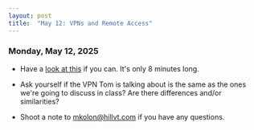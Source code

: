 ```yaml
---
layout: post
title:  "May 12: VPNs and Remote Access"
---
```


### Monday, May 12, 2025
- Have a [look at this](https://www.youtube.com/watch?v=WVDQEoe6ZWY) if you can. It's only 8 minutes long.
- Ask yourself if the VPN Tom is talking about is the same as the ones we're going to discuss in class? Are there differences and/or similarities?

- Shoot a note to mkolon@hillvt.com if you have any questions.  
